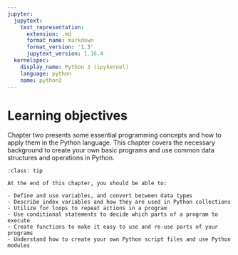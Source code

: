 ```yaml
---
jupyter:
  jupytext:
    text_representation:
      extension: .md
      format_name: markdown
      format_version: '1.3'
      jupytext_version: 1.16.4
  kernelspec:
    display_name: Python 3 (ipykernel)
    language: python
    name: python3
---
```


<!-- #region editable=true slideshow={"slide_type": ""} tags=["learning_objectives"] -->
# Learning objectives
<!-- #endregion -->

<!-- #region editable=true slideshow={"slide_type": ""} -->
Chapter two presents some essential programming concepts and how to apply them in the Python language. This chapter covers the necessary background to create your own basic programs and use common data structures and operations in Python.
<!-- #endregion -->

<!-- #region editable=true slideshow={"slide_type": ""} tags=["lo_box"] -->
```{admonition} Learning objectives
:class: tip

At the end of this chapter, you should be able to:

- Define and use variables, and convert between data types
- Describe index variables and how they are used in Python collections
- Utilize for loops to repeat actions in a program
- Use conditional statements to decide which parts of a program to execute
- Create functions to make it easy to use and re-use parts of your programs
- Understand how to create your own Python script files and use Python modules

```
<!-- #endregion -->
